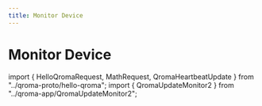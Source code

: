 ```yaml
---
title: Monitor Device
---
```


# Monitor Device

import { HelloQromaRequest, MathRequest, QromaHeartbeatUpdate } from "../qroma-proto/hello-qroma";
import { QromaUpdateMonitor2 } from "../qroma-app/QromaUpdateMonitor2";

<QromaUpdateMonitor2 
  messageType={QromaHeartbeatUpdate}
  />
  